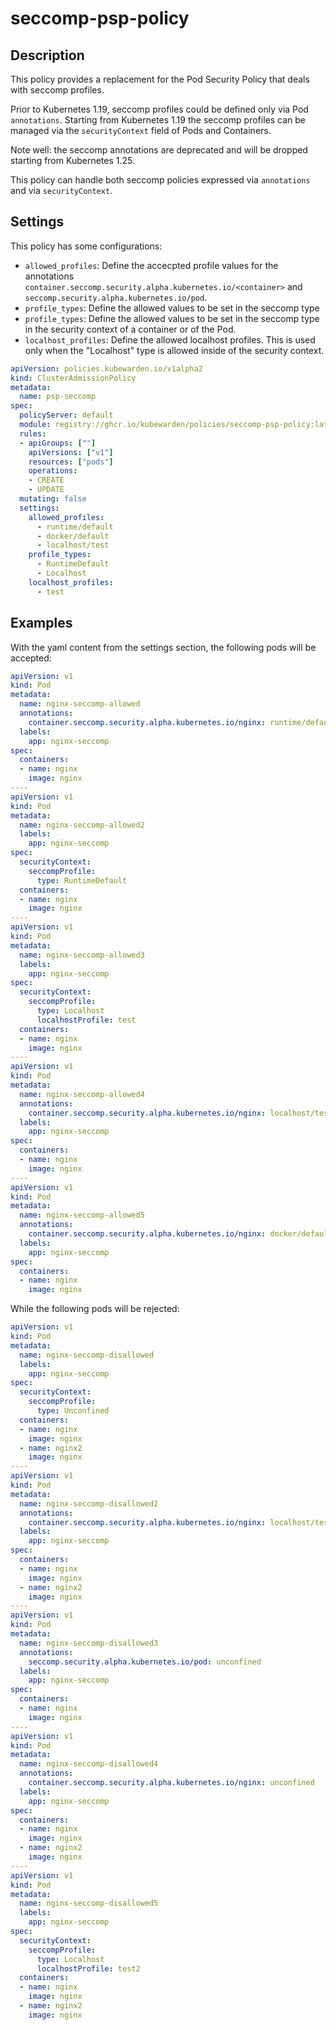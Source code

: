 # seccomp-psp-policy

## Description

This policy provides a replacement for the Pod Security Policy that deals with seccomp profiles.

Prior to Kubernetes 1.19, seccomp profiles could be defined only via Pod `annotations`. Starting from Kubernetes 1.19 the seccomp profiles can be managed via the `securityContext` field of Pods and Containers.

Note well: the seccomp annotations are deprecated and will be dropped starting from Kubernetes 1.25.

This policy can handle both seccomp policies expressed via `annotations` and via `securityContext`.

## Settings

This policy has some configurations:
- `allowed_profiles`: Define the accecpted profile values for the annotations
`container.seccomp.security.alpha.kubernetes.io/<container>` and
`seccomp.security.alpha.kubernetes.io/pod`.
- `profile_types`: Define the allowed values to be set in the seccomp type
- `profile_types`: Define the allowed values to be set in the seccomp type
in the security context of a container or of the Pod.
- `localhost_profiles`: Define the allowed localhost profiles. This is used only
when the "Localhost" type is allowed inside of the security context.


```yaml
apiVersion: policies.kubewarden.io/v1alpha2
kind: ClusterAdmissionPolicy
metadata:
  name: psp-seccomp
spec:
  policyServer: default
  module: registry://ghcr.io/kubewarden/policies/seccomp-psp-policy:latest
  rules:
  - apiGroups: [""]
    apiVersions: ["v1"]
    resources: ["pods"]
    operations:
    - CREATE
    - UPDATE
  mutating: false
  settings:
    allowed_profiles:
      - runtime/default
      - docker/default
      - localhost/test
    profile_types:
      - RuntimeDefault
      - Localhost
    localhost_profiles:
      - test
```

## Examples

With the yaml content from the settings section, the following pods will
be accepted:

```yaml
apiVersion: v1
kind: Pod
metadata:
  name: nginx-seccomp-allowed
  annotations:
    container.seccomp.security.alpha.kubernetes.io/nginx: runtime/default
  labels:
    app: nginx-seccomp
spec:
  containers:
  - name: nginx
    image: nginx
----
apiVersion: v1
kind: Pod
metadata:
  name: nginx-seccomp-allowed2
  labels:
    app: nginx-seccomp
spec:
  securityContext:
    seccompProfile:
      type: RuntimeDefault
  containers:
  - name: nginx
    image: nginx
----
apiVersion: v1
kind: Pod
metadata:
  name: nginx-seccomp-allowed3
  labels:
    app: nginx-seccomp
spec:
  securityContext:
    seccompProfile:
      type: Localhost
      localhostProfile: test
  containers:
  - name: nginx
    image: nginx
----
apiVersion: v1
kind: Pod
metadata:
  name: nginx-seccomp-allowed4
  annotations:
    container.seccomp.security.alpha.kubernetes.io/nginx: localhost/test
  labels:
    app: nginx-seccomp
spec:
  containers:
  - name: nginx
    image: nginx
----
apiVersion: v1
kind: Pod
metadata:
  name: nginx-seccomp-allowed5
  annotations:
    container.seccomp.security.alpha.kubernetes.io/nginx: docker/default
  labels:
    app: nginx-seccomp
spec:
  containers:
  - name: nginx
    image: nginx
```

While the following pods will be rejected:

```yaml
apiVersion: v1
kind: Pod
metadata:
  name: nginx-seccomp-disallowed
  labels:
    app: nginx-seccomp
spec:
  securityContext:
    seccompProfile:
      type: Unconfined
  containers:
  - name: nginx
    image: nginx
  - name: nginx2
    image: nginx
----
apiVersion: v1
kind: Pod
metadata:
  name: nginx-seccomp-disallowed2
  annotations:
    container.seccomp.security.alpha.kubernetes.io/nginx: localhost/test2
  labels:
    app: nginx-seccomp
spec:
  containers:
  - name: nginx
    image: nginx
  - name: nginx2
    image: nginx
----
apiVersion: v1
kind: Pod
metadata:
  name: nginx-seccomp-disallowed3
  annotations:
    seccomp.security.alpha.kubernetes.io/pod: unconfined
  labels:
    app: nginx-seccomp
spec:
  containers:
  - name: nginx
    image: nginx
----
apiVersion: v1
kind: Pod
metadata:
  name: nginx-seccomp-disallowed4
  annotations:
    container.seccomp.security.alpha.kubernetes.io/nginx: unconfined
  labels:
    app: nginx-seccomp
spec:
  containers:
  - name: nginx
    image: nginx
  - name: nginx2
    image: nginx
----
apiVersion: v1
kind: Pod
metadata:
  name: nginx-seccomp-disallowed5
  labels:
    app: nginx-seccomp
spec:
  securityContext:
    seccompProfile:
      type: Localhost
      localhostProfile: test2
  containers:
  - name: nginx
    image: nginx
  - name: nginx2
    image: nginx
```
